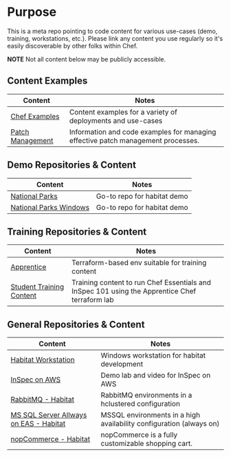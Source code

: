 # Purpose

This is a meta repo pointing to code content for various use-cases (demo, training, workstations, etc.).  Please link any content you use regularly so it's easily discoverable by other folks within Chef.

**NOTE**
Not all content below may be publicly accessible.

## Content Examples

| Content | Notes|
| ------- | ---- |
| [Chef Examples](https://github.com/chef-cft/chef-examples) | Content examples for a variety of deployments and use-cases |
| [Patch Management](https://github.com/chef-cft/patch_management) | Information and code examples for managing effective patch management processes. |

## Demo Repositories & Content

| Content | Notes |
| ------- | ----- |
| [National Parks](https://github.com/chef-cft/national-parks-demo) | Go-to repo for habitat demo |
| [National Parks Windows](https://github.com/chef-cft/national-parks-demo-windows) | Go-to repo for habitat demo |




## Training Repositories & Content

| Content | Notes |
| ------- | ----- |
| [Apprentice](https://github.com/chef-cft/apprentice-chef) | Terraform-based env suitable for training content |
| [Student Training Content](https://github.com/anthonygrees/compliance-workshop) | Training content to run Chef Essentials and InSpec 101 using the Apprentice Chef terraform lab|


## General Repositories & Content

| Content | Notes |
| ------- | ----- |
| [Habitat Workstation](https://github.com/chef-cft/habitat_windows_workstation) | Windows workstation for habitat development |
| [InSpec on AWS](https://github.com/anthonygrees/inspec_on_aws_demo) | Demo lab and video for InSpec on AWS |
| [RabbitMQ - Habitat](https://github.com/chef-cft/reference-architecture-rabbitmq) | RabbitMQ environments in a hclustered configuration |
| [MS SQL Server Allways on EAS - Habitat](https://github.com/chef-cft/reference-architecture-mssql) | MSSQL environments in a high availability configuration (always on) |
| [nopCommerce - Habitat](https://github.com/devopslifter/nopcommerce) |nopCommerce is a fully customizable shopping cart.|
